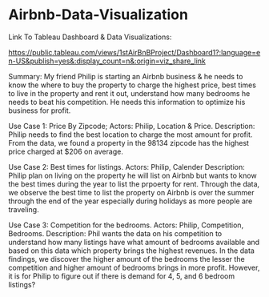# Airbnb-Data-Visualization

Link To Tableau Dashboard & Data Visualizations: 

https://public.tableau.com/views/1stAirBnBProject/Dashboard1?:language=en-US&publish=yes&:display_count=n&:origin=viz_share_link

Summary:
My friend Philip is starting an Airbnb business & he needs to know the where to buy the property to charge the highest price, best times to live in the property and rent it out, understand how many bedrooms he needs to beat his competition. He needs this information to optimize his business for profit. 

Use Case 1: Price By Zipcode; 
Actors: Philip, Location & Price. 
Description: Philip needs to find the best location to charge the most amount for profit. From the data, we found a property in the 98134 zipcode has the highest price charged at $206 on average. 

Use Case 2: Best times for listings. 
Actors: Philip, Calender
Description: Philip plan on living on the property he will list on Airbnb but wants to know the best times during the year to list the prpoerty for rent. Through the data, we observe the best time to list the property on Airbnb is over the summer through the end of the year especially during holidays as more people are traveling. 

Use Case 3: Competition for the bedrooms. 
Actors: Philip, Competition, Bedrooms.
Description: Phil wants the data on his competition to understand how many listings have what amount of bedrooms available and based on this data which property brings the highest revenues. In the data findings, we discover the higher amount of the bedrooms the lesser the competition and higher amount of bedrooms brings in more profit. However, it is for Philip to figure out if there is demand for 4, 5, and 6 bedroom listings? 


